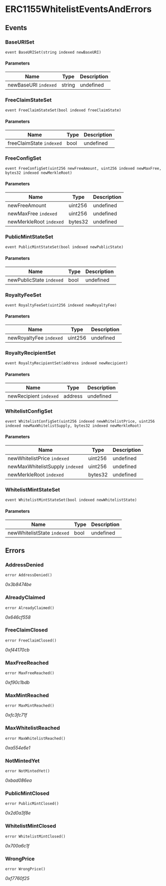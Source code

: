 # ERC1155WhitelistEventsAndErrors










## Events

### BaseURISet

```solidity
event BaseURISet(string indexed newBaseURI)
```





#### Parameters

| Name | Type | Description |
|---|---|---|
| newBaseURI `indexed` | string | undefined |

### FreeClaimStateSet

```solidity
event FreeClaimStateSet(bool indexed freeClaimState)
```





#### Parameters

| Name | Type | Description |
|---|---|---|
| freeClaimState `indexed` | bool | undefined |

### FreeConfigSet

```solidity
event FreeConfigSet(uint256 newFreeAmount, uint256 indexed newMaxFree, bytes32 indexed newMerkleRoot)
```





#### Parameters

| Name | Type | Description |
|---|---|---|
| newFreeAmount  | uint256 | undefined |
| newMaxFree `indexed` | uint256 | undefined |
| newMerkleRoot `indexed` | bytes32 | undefined |

### PublicMintStateSet

```solidity
event PublicMintStateSet(bool indexed newPublicState)
```





#### Parameters

| Name | Type | Description |
|---|---|---|
| newPublicState `indexed` | bool | undefined |

### RoyaltyFeeSet

```solidity
event RoyaltyFeeSet(uint256 indexed newRoyaltyFee)
```





#### Parameters

| Name | Type | Description |
|---|---|---|
| newRoyaltyFee `indexed` | uint256 | undefined |

### RoyaltyRecipientSet

```solidity
event RoyaltyRecipientSet(address indexed newRecipient)
```





#### Parameters

| Name | Type | Description |
|---|---|---|
| newRecipient `indexed` | address | undefined |

### WhitelistConfigSet

```solidity
event WhitelistConfigSet(uint256 indexed newWhitelistPrice, uint256 indexed newMaxWhitelistSupply, bytes32 indexed newMerkleRoot)
```





#### Parameters

| Name | Type | Description |
|---|---|---|
| newWhitelistPrice `indexed` | uint256 | undefined |
| newMaxWhitelistSupply `indexed` | uint256 | undefined |
| newMerkleRoot `indexed` | bytes32 | undefined |

### WhitelistMintStateSet

```solidity
event WhitelistMintStateSet(bool indexed newWhitelistState)
```





#### Parameters

| Name | Type | Description |
|---|---|---|
| newWhitelistState `indexed` | bool | undefined |



## Errors

### AddressDenied

```solidity
error AddressDenied()
```



*0x3b8474be*


### AlreadyClaimed

```solidity
error AlreadyClaimed()
```



*0x646cf558*


### FreeClaimClosed

```solidity
error FreeClaimClosed()
```



*0xf44170cb*


### MaxFreeReached

```solidity
error MaxFreeReached()
```



*0xf90c1bdb*


### MaxMintReached

```solidity
error MaxMintReached()
```



*0xfc3fc71f*


### MaxWhitelistReached

```solidity
error MaxWhitelistReached()
```



*0xa554e6e1*


### NotMintedYet

```solidity
error NotMintedYet()
```



*0xbad086ea*


### PublicMintClosed

```solidity
error PublicMintClosed()
```



*0x2d0a3f8e*


### WhitelistMintClosed

```solidity
error WhitelistMintClosed()
```



*0x700a6c1f*


### WrongPrice

```solidity
error WrongPrice()
```



*0xf7760f25*



